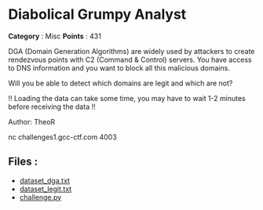 # Diabolical Grumpy Analyst

**Category** : Misc
**Points** : 431

DGA (Domain Generation Algorithms) are widely used by attackers to create rendezvous points with C2 (Command & Control) servers.
You have access to DNS information and you want to block all this malicious domains. 

Will you be able to detect which domains are legit and which are not?

!! Loading the data can take some time, you may have to wait 1-2 minutes before receiving the data !! 

Author: TheoR

nc challenges1.gcc-ctf.com 4003

## Files : 
 - [dataset_dga.txt](./dataset_dga.txt)
 - [dataset_legit.txt](./dataset_legit.txt)
 - [challenge.py](./challenge.py)


